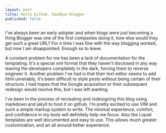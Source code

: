 ```yaml
---
layout: post
title: Hello Github, Goodbye Blogger
published: false
---
```



I've always been an early adopter and when blogs were just becoming a thing Blogger was one of the first companies doing it, how else would they get such a great URL?
For a time I was fine with the way blogging worked, but now I am disappointed. Enough so to leave.

A constant problem for me has been a lack of documentation for the templating. It's a special xml format that they haven't 
disclosed in any way leaving the developers completely in the dark, forcing them to reverse engineer it.
Another problem I've had is that their text editor seems to add html unreliably, it's been difficult to style posts without being certain of their structure.
I had hopes that the Google acquisition or their subsequent redesign would resolve this, but I was left wanting.

I've been in the process of recreating and redesigning this blog using markdown and jekyll to host it on github. I'm pretty excited to use VIM and such a simple
markup system to write. The minimal experience, comfort, and confidence in my tools will definitely help me focus. Also the Liquid templates are well documented
and easy to use. This allows much greater customization, and an all around better experience.
